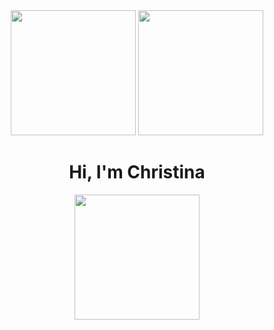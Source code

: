 <div id = "header" align="center">
  <img src="https://media.giphy.com/media/IhOTyxw1dOMI3KlBlc/giphy.gif" width="200" "height=200"/>
  <img src="https://media.giphy.com/media/7uhrpnv9mibtyFHR0l/giphy.gif" width="200" "height=200"/>
  <h1> Hi, I'm Christina</h1>
  <img src="https://media.giphy.com/media/IhOTyxw1dOMI3KlBlc/giphy.gif" width="200" "height=200"/>
</div>

<!--
**chrissy-hi/chrissy-hi** is a ✨ _special_ ✨ repository because its `README.md` (this file) appears on your GitHub profile.

Here are some ideas to get you started:

- 🔭 I’m currently working on ...
- 🌱 I’m currently learning ...
- 👯 I’m looking to collaborate on ...
- 🤔 I’m looking for help with ...
- 💬 Ask me about ...
- 📫 How to reach me: ...
- 😄 Pronouns: ...
- ⚡ Fun fact: ...
-->
